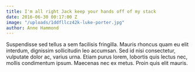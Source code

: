 ```yaml
---
title: I'm all right Jack keep your hands off of my stack
date: 2016-06-30 00:17:00 Z
image: "/uploads/1ddfllcz42k-luke-porter.jpg"
author: Anne Hammond
---
```


Suspendisse sed tellus a sem facilisis fringilla. Mauris rhoncus quam eu elit interdum, dignissim sollicitudin leo accumsan. Sed id nisi consectetur, vulputate dolor ac, varius urna. Etiam purus lorem, lobortis quis lectus nec, mollis condimentum ipsum. Maecenas nec ex metus. Proin quis elit mauris.